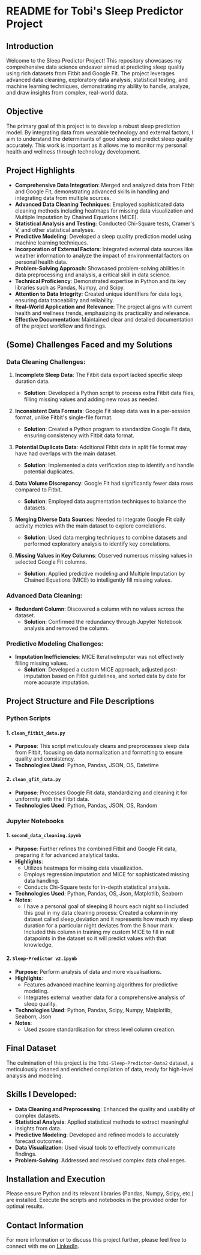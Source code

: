 # README for Tobi's Sleep Predictor Project

## Introduction
Welcome to the Sleep Predictor Project! This repository showcases my comprehensive data science endeavor aimed at predicting sleep quality using rich datasets from Fitbit and Google Fit. The project leverages advanced data cleaning, exploratory data analysis, statistical testing, and machine learning techniques, demonstrating my ability to handle, analyze, and draw insights from complex, real-world data.

## Objective
The primary goal of this project is to develop a robust sleep prediction model. By integrating data from wearable technology and external factors, I aim to understand the determinants of good sleep and predict sleep quality accurately. This work is important as it allows me to monitor my personal health and wellness through technology development.

## Project Highlights

- **Comprehensive Data Integration**: Merged and analyzed data from Fitbit and Google Fit, demonstrating advanced skills in handling and integrating data from multiple sources.
- **Advanced Data Cleaning Techniques**: Employed sophisticated data cleaning methods including heatmaps for missing data visualization and Multiple Imputation by Chained Equations (MICE).
- **Statistical Analysis and Testing**: Conducted Chi-Square tests, Cramer's V, and other statistical analyses.
- **Predictive Modeling**: Developed a sleep quality prediction model using machine learning techniques.
- **Incorporation of External Factors**: Integrated external data sources like weather information to analyze the impact of environmental factors on personal health data.
- **Problem-Solving Approach**: Showcased problem-solving abilities in data preprocessing and analysis, a critical skill in data science.
- **Technical Proficiency**: Demonstrated expertise in Python and its key libraries such as Pandas, Numpy, and Scipy.
- **Attention to Data Integrity**: Created unique identifiers for data logs, ensuring data traceability and reliability.
- **Real-World Application and Relevance**: The project aligns with current health and wellness trends, emphasizing its practicality and relevance.
- **Effective Documentation**: Maintained clear and detailed documentation of the project workflow and findings.

## (Some) Challenges Faced and my Solutions

### Data Cleaning Challenges:
1. **Incomplete Sleep Data**: The Fitbit data export lacked specific sleep duration data.
   - **Solution**: Developed a Python script to process extra Fitbit data files, filling missing values and adding new rows as needed.

2. **Inconsistent Data Formats**: Google Fit sleep data was in a per-session format, unlike Fitbit's single-file format.
   - **Solution**: Created a Python program to standardize Google Fit data, ensuring consistency with Fitbit data format.

3. **Potential Duplicate Data**: Additional Fitbit data in split file format may have had overlaps with the main dataset.
   - **Solution**: Implemented a data verification step to identify and handle potential duplicates.

4. **Data Volume Discrepancy**: Google Fit had significantly fewer data rows compared to Fitbit.
   - **Solution**: Employed data augmentation techniques to balance the datasets.

5. **Merging Diverse Data Sources**: Needed to integrate Google Fit daily activity metrics with the main dataset to explore correlations.
   - **Solution**: Used data merging techniques to combine datasets and performed exploratory analysis to identify key correlations.

6. **Missing Values in Key Columns**: Observed numerous missing values in selected Google Fit columns.
   - **Solution**: Applied predictive modeling and Multiple Imputation by Chained Equations (MICE) to intelligently fill missing values.

### Advanced Data Cleaning:
- **Redundant Column**: Discovered a column with no values across the dataset.
  - **Solution**: Confirmed the redundancy through Jupyter Notebook analysis and removed the column.

### Predictive Modeling Challenges:
- **Imputation Inefficiencies**: MICE IterativeImputer was not effectively filling missing values.
  - **Solution**: Developed a custom MICE approach, adjusted post-imputation based on Fitbit guidelines, and sorted data by date for more accurate imputation.

## Project Structure and File Descriptions

### Python Scripts

#### 1. `clean_fitbit_data.py`
- **Purpose**: This script meticulously cleans and preprocesses sleep data from Fitbit, focusing on data normalization and formatting to ensure quality and consistency.
- **Technologies Used**: Python, Pandas, JSON, OS, Datetime

#### 2. `clean_gfit_data.py`
- **Purpose**: Processes Google Fit data, standardizing and cleaning it for uniformity with the Fitbit data.
- **Technologies Used**: Python, Pandas, JSON, OS, Random

### Jupyter Notebooks

#### 1. `second_data_cleaning.ipynb`
- **Purpose**: Further refines the combined Fitbit and Google Fit data, preparing it for advanced analytical tasks.
- **Highlights**:
  - Utilizes heatmaps for missing data visualization.
  - Employs regression imputation and MICE for sophisticated missing data handling.
  - Conducts Chi-Square tests for in-depth statistical analysis.
- **Technologies Used**: Python, Pandas, OS, Json, Matplotlib, Seaborn
- **Notes**:
  - I have a personal goal of sleeping 8 hours each night so I included this goal in my data cleaning process:
      Created a column in my dataset called sleep_deviation and it represents how much my sleep duration for a particular night deviates from the 8 hour mark.
      Included this column in training my custom MICE to fill in null datapoints in the dataset so it will predict values with that knowledge.

#### 2. `Sleep-Predictor v2.ipynb`
- **Purpose**: Perform analysis of data and more visualisations.
- **Highlights**:
  - Features advanced machine learning algorithms for predictive modeling.
  - Integrates external weather data for a comprehensive analysis of sleep quality.
- **Technologies Used**: Python, Pandas, Scipy, Numpy, Matplotlib, Seaborn, Json
- **Notes**:
  - Used zscore standardisation for stress level column creation.

## Final Dataset
The culmination of this project is the `Tobi-Sleep-Predictor-Data2` dataset, a meticulously cleaned and enriched compilation of data, ready for high-level analysis and modeling.

## Skills I Developed:
- **Data Cleaning and Preprocessing**: Enhanced the quality and usability of complex datasets.
- **Statistical Analysis**: Applied statistical methods to extract meaningful insights from data.
- **Predictive Modeling**: Developed and refined models to accurately forecast outcomes.
- **Data Visualization**: Used visual tools to effectively communicate findings.
- **Problem-Solving**: Addressed and resolved complex data challenges.

## Installation and Execution
Please ensure Python and its relevant libraries (Pandas, Numpy, Scipy, etc.) are installed. Execute the scripts and notebooks in the provided order for optimal results.

## Contact Information
For more information or to discuss this project further, please feel free to connect with me on [LinkedIn](<http://www.linkedin.com/in/tobi-fakoya>).

